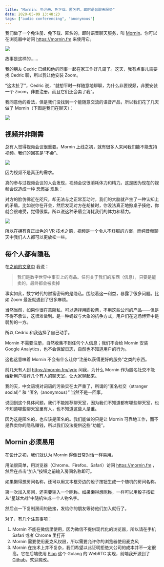 ```yaml
---
title: "Mornin: 免注册、免下载、匿名的，即时语音聊天服务"
date: 2020-05-09 13:48:23
tags: ["audio conferencing", "anonymous"]
---
```


我们做了一个免注册、免下载、匿名的，即时语音聊天服务，叫 [Mornin](https://mornin.fm)。你可以在浏览器中访问 https://mornin.fm 来使用它。

![](/the-story-behind-mornin-zh/featured.jpg)

故事是这样的……

我的朋友 Cedric 已经和他的同事一起在家工作好几周了。这天，我有点事儿需要找 Cedric 聊，所以我让他安装 Zoom。

“这太扯了”，Cedric 说，“就想平时一样随意地聊聊，为什么非要视频，非要安装一个 Zoom，非要注册，而且它们还会卖了我”。

我同意他的看法，但是我们没找到一个能随意交流的语音产品，所以我们花了几天做了 Mornin（下图是我们在聊天）：

![](/the-story-behind-mornin-zh/chat.jpg)

## 视频并非刚需

总有人觉得视频会议很重要。Mornin 上线之初，就有很多人来问我们能不能支持视频。我们的回答是“不会”。

![](/the-story-behind-mornin-zh/wfh-meme.jpg)

因为视频不是真正的需求。

真的参与过视频会议的人会发现，视频会议很消耗体力和精力。这是因为现在的视频会议造成一种 [恐怖谷](https://en.wikipedia.org/wiki/Uncanny_valley) 现象：

对方的脸仿佛近在咫尺，却无法与之正常互动时，我们的大脑就产生了一种认知上的矛盾。比如说你在开会，然后发现对方在胡扯时，你没法真正地掀桌子揍他，你就会很难受，觉得很累。所以说这种矛盾会消耗我们的体力和精力。

![](/the-story-behind-mornin-zh/uncanny_valley_zh.jpg)

所以在拥有真正出色的 VR 技术之前，视频是一个令人不舒服的方案，而纯音频聊天中我们人人都可以更放松一些。

## 每个人都有隐私

在[之前的文章中](https://gitpress.io/@lyric/robin-lee-and-zuckerberg-said-privacy-doesnot-matter-what-they-said-is-shit) 我说：

> 我们是数字世界中事实上的商品。任何关于我们的东西（信息），只要是能卖的，最终都会被卖掉

事实如此，数字时代的财富密码的是隐私。围绕着这一利益，暴露了很多问题。比如 Zoom 最近就遇到了很多麻烦。

当然当然，如果你很在意隐私，可以选择用脚投票，不用这些公司的产品——但是不得不承认，这很难做到。是一种蚂蚁与大象的抗争方式，用户们在这场博弈中是弱势的一方。

所以 Cedric 和我选择了自己动手。

Mornin 不需要注册，自然收集不到任何个人信息；我们不会给 Mornin 安装 Google Analytics，也不会保留日志，自然也不知道用户的行为。

这也这意味着 Mornin 不会有什么让你“注册以获得更好的服务”之类的东西。

前几天有人到 https://mornin.fm/lyric 问我，为什么 Mornin 作为匿名社交不能给新用户推荐几个有人的聊天室，让大家聊起来。

我的天，中文语境对词语的污染实在太严重了，所谓的“匿名社交（stranger social）” 和 “匿名（anonymous）” 当然不是一回事。

说回到这个具体问题，我们不能推荐聊天室，因为我们不知道都有哪些聊天室，也不知道哪些聊天室里有人，也不知道这些人是谁。

因为这是匿名的，也应该是匿名的。我们能做的只是让 Mornin 可靠地工作，而不是靠卖你的隐私赚钱，所以我们没法提供这些“功能”。


## Mornin 必须易用

在设计之初，我们就认为 Mornin 得像日常对话一样易用。

用法很简单，用浏览器（Chrome、Firefox、Safari）访问 https://mornin.fm ，然后在点击“加入”按钮之前输入房间名称即可。

如果懒得想房间名称，还可以用文本框旁边的骰子按钮生成一个随机的房间名称。

第一次加入房间，还需要输入一个昵称。如果懒得想昵称，一样可以用骰子按钮从“星球大战”中随机生成一个人物名字。

然后点一下复制房间的链接，发给你的朋友等待他们加入就行了。

对了，有几个注意事项：

1. Mornin 不能在微信里使用，因为微信不提供现代化的浏览器，所以请在手机 Safari 或者 Chrome 里打开
2. Mornin 需要使用麦克风权限，所以需要允许你的浏览器使用麦克风
3. Mornin 在技术上并不复杂，我们希望以此证明拒绝大公司的成本并不一定很高。它在后端使用 [Pion](https://github.com/pion) 这个 Golang 的 WebRTC 实现，前端我开源到了 [Github](https://github.com/fox-one/mornin.fm)，欢迎魔改。



